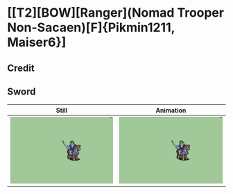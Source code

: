 # [\[T2\]\[BOW\]\[Ranger\]\(Nomad Trooper Non-Sacaen\)\[F\]{Pikmin1211, Maiser6}]

## Credit


	
## Sword

| Still | Animation |
| :---: | :-------: |
| ![Sword still](./Sword_000.png) | ![Sword animation](./Sword.gif) |
